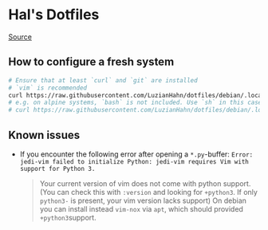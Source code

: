 # Hal's Dotfiles

[Source](https://www.atlassian.com/git/tutorials/dotfiles)

## How to configure a fresh system

```bash
# Ensure that at least `curl` and `git` are installed
# `vim` is recommended
curl https://raw.githubusercontent.com/LuzianHahn/dotfiles/debian/.local/installer/dotfile_installer.sh | bash 
# e.g. on alpine systems, `bash` is not included. Use `sh` in this case.
# curl https://raw.githubusercontent.com/LuzianHahn/dotfiles/debian/.local/installer/dotfile_installer.sh | sh
```

## Known issues
* If you encounter the following error after opening a `*.py`-buffer:
  `Error: jedi-vim failed to initialize Python: jedi-vim requires Vim with support for Python 3.`
  > Your current version of vim does not come with python support. 
  > (You can check this with `:version` and looking for `+python3`. 
  > If only `python3-` is present, your vim version lacks support)
  > On debian you can install instead `vim-nox` via `apt`, which should provided `+python3`support.
